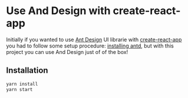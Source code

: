 # Use And Design with create-react-app

Initially if you wanted to use [Ant Design](https://ant.design) UI librarie with [create-react-app](https://github.com/facebook/create-react-app) you had to follow some setup procedure: [installing antd](https://ant.design/docs/react/use-with-create-react-app), but with this project you can use And Design just of of the box!

## Installation

```bash
yarn install
yarn start
```

